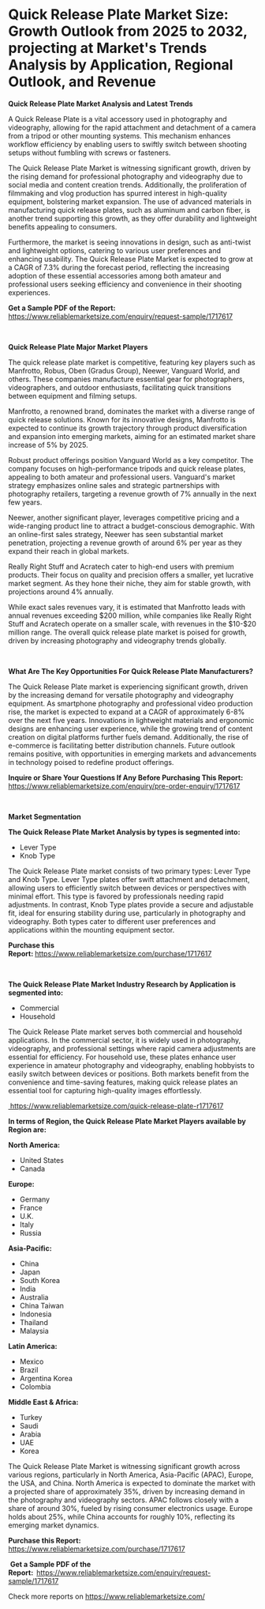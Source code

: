 <p><h1>Quick Release Plate Market Size: Growth Outlook from 2025 to 2032, projecting at Market's Trends Analysis by Application, Regional Outlook, and Revenue</h1></p><p><strong>Quick Release Plate Market Analysis and Latest Trends</strong></p>
<p><p>A Quick Release Plate is a vital accessory used in photography and videography, allowing for the rapid attachment and detachment of a camera from a tripod or other mounting systems. This mechanism enhances workflow efficiency by enabling users to swiftly switch between shooting setups without fumbling with screws or fasteners.</p><p>The Quick Release Plate Market is witnessing significant growth, driven by the rising demand for professional photography and videography due to social media and content creation trends. Additionally, the proliferation of filmmaking and vlog production has spurred interest in high-quality equipment, bolstering market expansion. The use of advanced materials in manufacturing quick release plates, such as aluminum and carbon fiber, is another trend supporting this growth, as they offer durability and lightweight benefits appealing to consumers.</p><p>Furthermore, the market is seeing innovations in design, such as anti-twist and lightweight options, catering to various user preferences and enhancing usability. The Quick Release Plate Market is expected to grow at a CAGR of 7.3% during the forecast period, reflecting the increasing adoption of these essential accessories among both amateur and professional users seeking efficiency and convenience in their shooting experiences.</p></p>
<p><strong>Get a Sample PDF of the Report:&nbsp;</strong> <a href="https://www.reliablemarketsize.com/enquiry/request-sample/1717617?utm_campaign=2769&utm_medium=2&utm_source=Github&utm_content=ia&utm_term=05042025&utm_id=quick-release-plate">https://www.reliablemarketsize.com/enquiry/request-sample/1717617</a></p>
<p>&nbsp;</p>
<p><strong>Quick Release Plate Major Market Players</strong></p>
<p><p>The quick release plate market is competitive, featuring key players such as Manfrotto, Robus, Oben (Gradus Group), Neewer, Vanguard World, and others. These companies manufacture essential gear for photographers, videographers, and outdoor enthusiasts, facilitating quick transitions between equipment and filming setups.</p><p>Manfrotto, a renowned brand, dominates the market with a diverse range of quick release solutions. Known for its innovative designs, Manfrotto is expected to continue its growth trajectory through product diversification and expansion into emerging markets, aiming for an estimated market share increase of 5% by 2025.</p><p>Robust product offerings position Vanguard World as a key competitor. The company focuses on high-performance tripods and quick release plates, appealing to both amateur and professional users. Vanguard's market strategy emphasizes online sales and strategic partnerships with photography retailers, targeting a revenue growth of 7% annually in the next few years.</p><p>Neewer, another significant player, leverages competitive pricing and a wide-ranging product line to attract a budget-conscious demographic. With an online-first sales strategy, Neewer has seen substantial market penetration, projecting a revenue growth of around 6% per year as they expand their reach in global markets.</p><p>Really Right Stuff and Acratech cater to high-end users with premium products. Their focus on quality and precision offers a smaller, yet lucrative market segment. As they hone their niche, they aim for stable growth, with projections around 4% annually.</p><p>While exact sales revenues vary, it is estimated that Manfrotto leads with annual revenues exceeding $200 million, while companies like Really Right Stuff and Acratech operate on a smaller scale, with revenues in the $10-$20 million range. The overall quick release plate market is poised for growth, driven by increasing photography and videography trends globally.</p></p>
<p>&nbsp;</p>
<p><strong>What Are The Key Opportunities For Quick Release Plate Manufacturers?</strong></p>
<p><p>The Quick Release Plate market is experiencing significant growth, driven by the increasing demand for versatile photography and videography equipment. As smartphone photography and professional video production rise, the market is expected to expand at a CAGR of approximately 6-8% over the next five years. Innovations in lightweight materials and ergonomic designs are enhancing user experience, while the growing trend of content creation on digital platforms further fuels demand. Additionally, the rise of e-commerce is facilitating better distribution channels. Future outlook remains positive, with opportunities in emerging markets and advancements in technology poised to redefine product offerings.</p></p>
<p><strong>Inquire or Share Your Questions If Any Before Purchasing This Report:</strong> <a href="https://www.reliablemarketsize.com/enquiry/pre-order-enquiry/1717617?utm_campaign=2769&utm_medium=2&utm_source=Github&utm_content=ia&utm_term=05042025&utm_id=quick-release-plate">https://www.reliablemarketsize.com/enquiry/pre-order-enquiry/1717617</a></p>
<p>&nbsp;</p>
<p><strong>Market Segmentation</strong></p>
<p><strong>The Quick Release Plate Market Analysis by types is segmented into:</strong></p>
<p><ul><li>Lever Type</li><li>Knob Type</li></ul></p>
<p><p>The Quick Release Plate market consists of two primary types: Lever Type and Knob Type. Lever Type plates offer swift attachment and detachment, allowing users to efficiently switch between devices or perspectives with minimal effort. This type is favored by professionals needing rapid adjustments. In contrast, Knob Type plates provide a secure and adjustable fit, ideal for ensuring stability during use, particularly in photography and videography. Both types cater to different user preferences and applications within the mounting equipment sector.</p></p>
<p><strong>Purchase this Report:&nbsp;</strong><a href="https://www.reliablemarketsize.com/purchase/1717617?utm_campaign=2769&utm_medium=2&utm_source=Github&utm_content=ia&utm_term=05042025&utm_id=quick-release-plate">https://www.reliablemarketsize.com/purchase/1717617</a></p>
<p>&nbsp;</p>
<p><strong>The Quick Release Plate Market Industry Research by Application is segmented into:</strong></p>
<p><ul><li>Commercial</li><li>Household</li></ul></p>
<p><p>The Quick Release Plate market serves both commercial and household applications. In the commercial sector, it is widely used in photography, videography, and professional settings where rapid camera adjustments are essential for efficiency. For household use, these plates enhance user experience in amateur photography and videography, enabling hobbyists to easily switch between devices or positions. Both markets benefit from the convenience and time-saving features, making quick release plates an essential tool for capturing high-quality images effortlessly.</p></p>
<p><a href="https://www.reliablemarketsize.com/quick-release-plate-r1717617?utm_campaign=2769&utm_medium=2&utm_source=Github&utm_content=ia&utm_term=05042025&utm_id=quick-release-plate">&nbsp;https://www.reliablemarketsize.com/quick-release-plate-r1717617</a></p>
<p><strong>In terms of Region, the Quick Release Plate Market Players available by Region are:</strong></p>
<p>
    <p> <strong> North America: </strong>
        <ul>
            <li>United States</li>
            <li>Canada</li>
        </ul>
        </p> 
    <p> <strong> Europe: </strong>
        <ul>
            <li>Germany</li>
            <li>France</li>
            <li>U.K.</li>
            <li>Italy</li>
            <li>Russia</li>
        </ul>
        </p> 
    <p> <strong> Asia-Pacific: </strong>
        <ul>
            <li>China</li>
            <li>Japan</li>
            <li>South Korea</li>
            <li>India</li>
            <li>Australia</li>
            <li>China Taiwan</li>
            <li>Indonesia</li>
            <li>Thailand</li>
            <li>Malaysia</li>
        </ul>
        </p> 
    <p> <strong> Latin America: </strong>
        <ul>
            <li>Mexico</li>
            <li>Brazil</li>
            <li>Argentina Korea</li>
            <li>Colombia</li>
        </ul>
        </p> 
    <p> <strong> Middle East & Africa: </strong>
        <ul>
            <li>Turkey</li>
            <li>Saudi</li>
            <li>Arabia</li>
            <li>UAE</li>
            <li>Korea</li>
        </ul>
    </p>
    </p>
<p><p>The Quick Release Plate Market is witnessing significant growth across various regions, particularly in North America, Asia-Pacific (APAC), Europe, the USA, and China. North America is expected to dominate the market with a projected share of approximately 35%, driven by increasing demand in the photography and videography sectors. APAC follows closely with a share of around 30%, fueled by rising consumer electronics usage. Europe holds about 25%, while China accounts for roughly 10%, reflecting its emerging market dynamics.</p></p>
<p><strong>Purchase this Report: </strong><a href="https://www.reliablemarketsize.com/purchase/1717617?utm_campaign=2769&utm_medium=2&utm_source=Github&utm_content=ia&utm_term=05042025&utm_id=quick-release-plate">https://www.reliablemarketsize.com/purchase/1717617</a></p>
<p>&nbsp;<strong>Get a Sample PDF of the Report:&nbsp;&nbsp;</strong><a href="https://www.reliablemarketsize.com/enquiry/request-sample/1717617?utm_campaign=2769&utm_medium=2&utm_source=Github&utm_content=ia&utm_term=05042025&utm_id=quick-release-plate">https://www.reliablemarketsize.com/enquiry/request-sample/1717617</a></p>
<p><strong></strong></p>
<p>Check more reports on <a href="https://www.reliablemarketsize.com/?utm_campaign=2769&utm_medium=2&utm_source=Github&utm_content=ia&utm_term=05042025&utm_id=quick-release-plate">https://www.reliablemarketsize.com/</a></p>